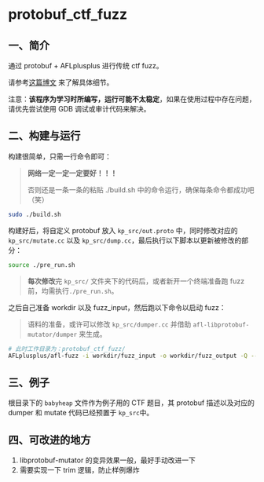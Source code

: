 # protobuf_ctf_fuzz

## 一、简介

通过 protobuf + AFLplusplus 进行传统 ctf fuzz。

请参考[这篇博文](https://kiprey.github.io/2021/09/protobuf_ctf_fuzz/) 来了解具体细节。

注意：**该程序为学习时所编写，运行可能不太稳定**，如果在使用过程中存在问题，请优先尝试使用 GDB 调试或审计代码来解决。

## 二、构建与运行

构建很简单，只需一行命令即可：

> **网络一定一定一定要好！！！**
>
> 否则还是一条一条的粘贴 ./build.sh 中的命令运行，确保每条命令都成功吧（笑）

```bash
sudo ./build.sh
```

构建好后，将自定义 protobuf 放入 `kp_src/out.proto` 中，同时修改对应的 `kp_src/mutate.cc` 以及 `kp_src/dump.cc`，最后执行以下脚本以更新被修改的部分：

```bash
source ./pre_run.sh
```

> **每次修改**完 `kp_src/` 文件夹下的代码后，或者新开一个终端准备跑 fuzz 前，均需执行`./pre_run.sh`。

之后自己准备 workdir 以及 fuzz_input，然后跑以下命令以启动 fuzz：

> 语料的准备，或许可以修改 `kp_src/dumper.cc` 并借助 `afl-libprotobuf-mutator/dumper` 来生成。

```bash
# 此时工作目录为：protobuf_ctf_fuzz/
AFLplusplus/afl-fuzz -i workdir/fuzz_input -o workdir/fuzz_output -Q -- <CTF_path>
```

## 三、例子

根目录下的 `babyheap` 文件作为例子用的 CTF 题目，其 protobuf 描述以及对应的 dumper 和 mutate 代码已经预置于 `kp_src`中。

## 四、可改进的地方

1. libprotobuf-mutator 的变异效果一般，最好手动改进一下
2. 需要实现一下 trim 逻辑，防止样例爆炸

